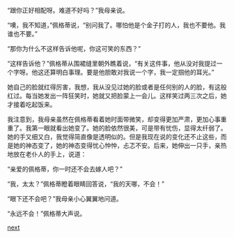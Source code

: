 
“跟你正好相配呀。难道不好吗？”我母亲说。

“噢，我不知道，”佩格蒂说，“别问我了。哪怕他是个金子打的人，我也不要他。我谁也不要。”

“那你为什么不这样告诉他呢，你这可笑的东西？”

“这样告诉他？”佩格蒂从围裙缝里朝外瞧着说，“有关这件事，他从没对我提过一个字呀。他这还算明白事理。要是他胆敢对我说一个字，我一定掴他的耳光。”

她自己的脸就红得厉害，我想，我从没见过她的脸或者是任何别的人的脸，有这般红过。每当她发出一阵狂笑时，她就又把脸蒙上一会儿。这样笑过两三次之后，她才接着吃起饭来。

我注意到，我母亲虽然在佩格蒂看着她时面带微笑，却变得更加严肃，更加心事重重了。我第一眼就看出她变了。她的脸依然很美，可是带有忧伤，显得太纤弱了。她的手又细又白，我觉得简直像是透明似的。但是我现在说的变化还不止这些，而是她的神态变了，她的神态变得忧心忡忡，忐忑不安。后来，她伸出一只手，亲热地放在老仆人的手上，说道：

“亲爱的佩格蒂，你一时还不会去嫁人吧？”

“我，太太？”佩格蒂瞪着眼睛回答说，“我的天哪，不会！”

“眼下还不会吧？”我母亲小心翼翼地问道。

“永远不会！”佩格蒂大声说。

[next](page111.md)
